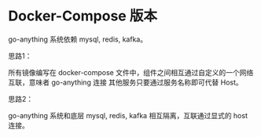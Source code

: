 # Docker-Compose 版本

go-anything 系统依赖 mysql, redis, kafka。

思路1： 

所有镜像编写在 docker-compose 文件中，组件之间相互通过自定义的一个网络互联，意味者 go-anything 连接
其他服务只要通过服务名称即可代替 Host。

思路2：

go-anything 系统和底层 mysql, redis, kafka 相互隔离，互联通过显式的 host 连接。



